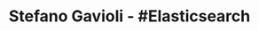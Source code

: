 ---
tag: elasticsearch
title: Stefano Gavioli - &#35;Elasticsearch
permalink: "/category/elasticsearch"
layout: category
---